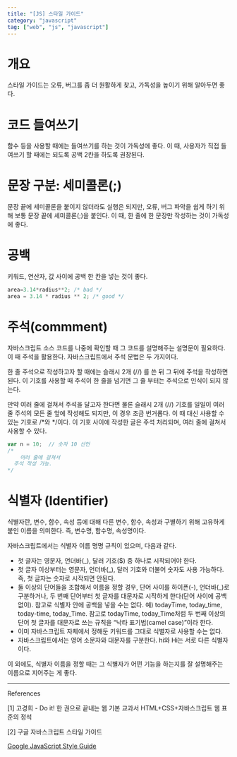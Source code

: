 ```yaml
---
title: "[JS] 스타일 가이드"
category: "javascript"
tag: ["web", "js", "javascript"]
---
```


# 개요

스타일 가이드는 오류, 버그를 좀 더 원활하게 찾고, 가독성을 높이기 위해 알아두면 좋다. 

# 코드 들여쓰기

함수 등을 사용할 때에는 들여쓰기를 하는 것이 가독성에 좋다. 이 때, 사용자가 직접 들여쓰기 할 때에는 되도록 공백 2칸을 하도록 권장된다. 

# 문장 구분: 세미콜론(;)

문장 끝에 세미콜론을 붙이지 않더라도 실행은 되지만, 오류, 버그 파악을 쉽게 하기 위해 보통 문장 끝에 세미콜론(;)을 붙인다. 이 때, 한 줄에 한 문장만 작성하는 것이 가독성에 좋다. 

# 공백

키워드, 연산자, 값 사이에 공백 한 칸을 넣는 것이 좋다. 

```jsx
area=3.14*radius**2; /* bad */ 
area = 3.14 * radius ** 2; /* good */
```

# 주석(commment)

자바스크립트 소스 코드를 나중에 확인할 때 그 코드를 설명해주는 설명문이 필요하다. 이 때 주석을 활용한다. 자바스크립트에서 주석 문법은 두 가지이다. 

한 줄 주석으로 작성하고자 할 때에는 슬래시 2개 (//) 를 쓴 뒤 그 뒤에 주석을 작성하면 된다. 이 기호를 사용할 때 주석이 한 줄을 넘기면 그 줄 부터는 주석으로 인식이 되지 않는다. 

만약 여러 줄에 걸쳐서 주석을 달고자 한다면 물론 슬래시 2개 (//) 기호를 일일이 여러 줄 주석의 모든 줄 앞에 작성해도 되지만, 이 경우 조금 번거롭다. 이 때 대신 사용할 수 있는 기호로 /*와 */이다. 이 기호 사이에 작성한 글은 주석 처리되며, 여러 줄에 걸쳐서 사용할 수 있다. 

```jsx
var n = 10;  // 숫자 10 선언
/*
	여러 줄에 걸쳐서 
  주석 작성 가능.
*/
```

# 식별자 (Identifier)

식별자란, 변수, 함수, 속성 등에 대해 다른 변수, 함수, 속성과 구별하기 위해 고유하게 붙인 이름을 의미한다. 즉, 변수명, 함수명, 속성명이다. 

자바스크립트에서는 식별자 이름 명명 규칙이 있으며, 다음과 같다. 

- 첫 글자는 영문자, 언더바(_), 달러 기호($) 중 하나로 시작되어야 한다.
- 첫 글자 이상부터는 영문자, 언더바(_), 달러 기호와 더불어 숫자도 사용 가능하다. 즉, 첫 글자는 숫자로 시작되면 안된다.
- 둘 이상의 단어들을 조합해서 이름을 정할 경우, 단어 사이를 하이픈(-), 언더바(_)로 구분하거나, 두 번째 단어부터 첫 글자를 대문자로 시작하게 한다(단어 사이에 공백 없이). 참고로 식별자 안에 공백을 넣을 수는 없다. 예) todayTime, today_time, today-time, today_Time. 참고로 todayTime, today_Time처럼 두 번째 이상의 단어 첫 글자를 대문자로 쓰는 규칙을 “낙타 표기법(camel case)”이라 한다.
- 이미 자바스크립트 자체에서 정해둔 키워드를 그대로 식별자로 사용할 수는 없다.
- 자바스크립트에서는 영어 소문자와 대문자를 구분한다. hi와 Hi는 서로 다른 식별자이다.

이 외에도, 식별자 이름을 정할 때는 그 식별자가 어떤 기능을 하는지를 잘 설명해주는 이름으로 지어주는 게 좋다. 

---
References

[1] 고경희 - Do it! 한 권으로 끝내는 웹 기본 교과서 HTML+CSS+자바스크립트 웹 표준의 정석

[2] 구글 자바스크립트 스타일 가이드

[Google JavaScript Style Guide](https://google.github.io/styleguide/jsguide.html#formatting-block-indentation)